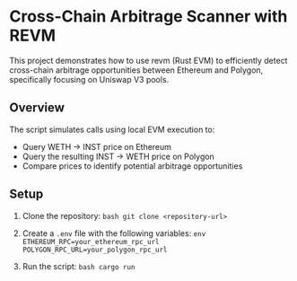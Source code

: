 # Cross-Chain Arbitrage Scanner with REVM

This project demonstrates how to use revm (Rust EVM) to efficiently detect cross-chain arbitrage opportunities between Ethereum and Polygon, specifically focusing on Uniswap V3 pools.

## Overview

The script simulates calls using local EVM execution to:
- Query WETH -> INST price on Ethereum
- Query the resulting INST -> WETH price on Polygon
- Compare prices to identify potential arbitrage opportunities

## Setup

1. Clone the repository:   ```bash
   git clone <repository-url>   ```

2. Create a `.env` file with the following variables:   ```env
   ETHEREUM_RPC=your_ethereum_rpc_url
   POLYGON_RPC_URL=your_polygon_rpc_url   ```

3. Run the script:   ```bash
   cargo run   ```
